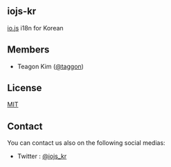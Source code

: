 ## iojs-kr
[io.js](https://iojs.org/) i18n for Korean

## Members

- Teagon Kim ([@taggon](https://github.com/taggon))

## License
[MIT](https://tldrlegal.com/license/mit-license)

## Contact
You can contact us also on the following social medias:
- Twitter : [@iojs_kr](https://twitter/iojs_kr)
